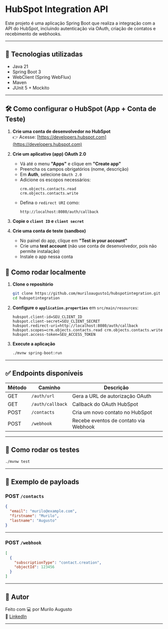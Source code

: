 # HubSpot Integration API

Este projeto é uma aplicação Spring Boot que realiza a integração com a API do HubSpot, incluindo autenticação via OAuth, criação de contatos e recebimento de webhooks.

---

## 🚀 Tecnologias utilizadas

- Java 21
- Spring Boot 3
- WebClient (Spring WebFlux)
- Maven
- JUnit 5 + Mockito

---

## 🛠️ Como configurar o HubSpot (App + Conta de Teste)

1. **Crie uma conta de desenvolvedor no HubSpot**  
   👉 Acesse: [https://developers.hubspot.com](https://developers.hubspot.com)

2. **Crie um aplicativo (app) OAuth 2.0**
    - Vá até o menu **"Apps"** e clique em **"Create app"**
    - Preencha os campos obrigatórios (nome, descrição)
    - Em **Auth**, selecione `OAuth 2.0`
    - Adicione os escopos necessários:
      ```
      crm.objects.contacts.read
      crm.objects.contacts.write
      ```
    - Defina o `redirect URI` como:
      ```
      http://localhost:8080/auth/callback
      ```

3. **Copie o `client ID` e `client secret`**

4. **Crie uma conta de teste (sandbox)**
    - No painel do app, clique em **"Test in your account"**
    - Crie uma **test account** (não use conta de desenvolvedor, pois não permite instalação)
    - Instale o app nessa conta

## 🔧 Como rodar localmente

1. **Clone o repositório**  
   ```bash
   git clone https://github.com/muriloaugusto1/hubspotintegration.git
   cd hubspotintegration
   ```

2. **Configure o `application.properties`** em `src/main/resources`:

   ```properties
   hubspot.client-id=SEU_CLIENT_ID
   hubspot.client-secret=SEU_CLIENT_SECRET
   hubspot.redirect-uri=http://localhost:8080/auth/callback
   hubspot.scopes=crm.objects.contacts.read crm.objects.contacts.write
   hubspot.access-token=SEU_ACCESS_TOKEN
   ```

3. **Execute a aplicação**
   ```bash
   ./mvnw spring-boot:run
   ```

---

## ✅ Endpoints disponíveis

| Método | Caminho             | Descrição                                 |
|--------|---------------------|-------------------------------------------|
| GET    | `/auth/url`         | Gera a URL de autorização OAuth           |
| GET    | `/auth/callback`    | Callback do OAuth HubSpot                 |
| POST   | `/contacts`         | Cria um novo contato no HubSpot           |
| POST   | `/webhook`          | Recebe eventos de contato via Webhook     |

---

## 🧪 Como rodar os testes

```bash
./mvnw test
```

---

## 🧾 Exemplo de payloads

### POST `/contacts`

```json
{
  "email": "murilo@example.com",
  "firstname": "Murilo",
  "lastname": "Augusto"
}
```

---

### POST `/webhook`

```json
[
  {
    "subscriptionType": "contact.creation",
    "objectId": 123456
  }
]
```

---

## 👤 Autor

Feito com 💻 por Murilo Augusto  
🔗 [LinkedIn](https://www.linkedin.com/in/muriloaugusto1)

---
